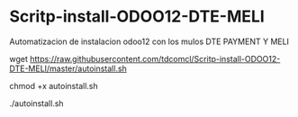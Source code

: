 # Scritp-install-ODOO12-DTE-MELI
Automatizacion de instalacion odoo12 con los mulos DTE PAYMENT Y MELI

wget https://raw.githubusercontent.com/tdcomcl/Scritp-install-ODOO12-DTE-MELI/master/autoinstall.sh

chmod +x autoinstall.sh

./autoinstall.sh
